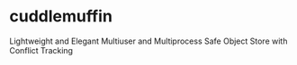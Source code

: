# cuddlemuffin
Lightweight and Elegant Multiuser and Multiprocess Safe Object Store with Conflict Tracking
